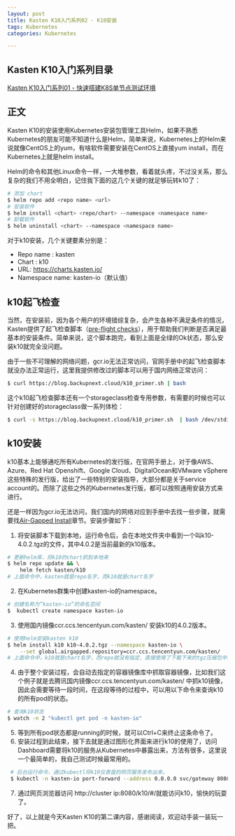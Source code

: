 ```yaml
---
layout: post
title: Kasten K10入门系列02 - K10安装
tags: Kubernetes
categories: Kubernetes

---
```


## Kasten K10入门系列目录

[Kasten K10入门系列01 - 快速搭建K8S单节点测试环境](https://blog.backupnext.cloud/2020/12/Setting-up-quick-demo-for-K10-01/)

## 正文

Kasten K10的安装使用Kubernetes安装包管理工具Helm，如果不熟悉Kubernetes的朋友可能不知道什么是Helm，简单来说，Kubernetes上的Helm来说就像CentOS上的yum，有啥软件需要安装在CentOS上直接yum install，而在Kubernetes上就是helm install。

Helm的命令和其他Linux命令一样，一大堆参数，看着就头疼，不过没关系，那么复杂的我们不用全明白，记住我下面的这几个关键的就足够玩转k10了：

```bash
# 添加 chart
$ helm repo add <repo name> <url>
# 安装软件
$ helm install <chart> <repo/chart> --namespace <namespace name>
# 卸载软件
$ helm uninstall <chart> --namespace <namespace name>
```

对于k10安装，几个关键要素分别是：

- Repo name : kasten
- Chart : k10
- URL: https://charts.kasten.io/
- Namespace name: kasten-io（默认值）

## k10起飞检查

当然，在安装前，因为各个用户的环境错综复杂，会产生各种不满足条件的情况，Kasten提供了起飞检查脚本（[pre-flight checks](https://docs.kasten.io/latest/install/requirements.html#pre-flight-checks)），用于帮助我们判断是否满足最基本的安装条件。简单来说，这个脚本跑完，看到上面是全绿的Ok状态，那么安装k10就完全没问题。

由于一些不可理解的网络问题，gcr.io无法正常访问，官网手册中的起飞检查脚本就没办法正常运行，这里我提供修改过的脚本可以用于国内网络正常访问：

```bash
$ curl https://blog.backupnext.cloud/k10_primer.sh | bash
```

这个k10起飞检查脚本还有一个storageclass检查专用参数，有需要的时候也可以针对创建好的storageclass做一系列体检：

```bash
$ curl -s https://blog.backupnext.cloud/k10_primer.sh  | bash /dev/stdin -s ${STORAGE_CLASS}
```

## k10安装

k10基本上能够通吃所有Kubernetes的发行版，在官网手册上，对于像AWS、Azure、Red Hat Openshift、Google Cloud、DigitalOcean和VMware vSphere这些特殊的发行版，给出了一些特别的安装指导，大部分都是关于service account的。而除了这些之外的Kubernetes发行版，都可以按照通用安装方式来进行。

还是一样因为gcr.io无法访问，我们国内的网络对应到手册中去找一些步骤，就需要找[Air-Gapped Install](https://docs.kasten.io/latest/install/offline.html)章节。安装步骤如下：

1. 将安装脚本下载到本地，运行命令后，会在本地文件夹中看到一个叫k10-4.0.2.tgz的文件，其中4.0.2是当前最新的k10版本。

```bash
# 更新helm库，将k10的chart抓到本地来
$ helm repo update && \
    helm fetch kasten/k10
# 上面命令中，kasten就是repo名字，而k10就是chart名字
```

2. 在Kubernetes群集中创建kasten-io的namespace。

```bash
# 创建名称为“kasten-io”的命名空间
$  kubectl create namespace kasten-io
```

3. 使用国内镜像ccr.ccs.tencentyun.com/kasten/ 安装k10的4.0.2版本。

```bash
# 使用helm安装kasten k10
$ helm install k10 k10-4.0.2.tgz --namespace kasten-io \
    --set global.airgapped.repository=ccr.ccs.tencentyun.com/kasten/
# 上面命令中，k10就是chart名字，而repo就没有指定，直接使用了下载下来的tgz压缩包中的内容，不需要再去repo中找相关chart了。
```

4. 由于整个安装过程，会自动去指定的容器镜像库中抓取容器镜像，比如我们这个例子就是去腾讯国内镜像ccr.ccs.tencentyun.com/kasten/ 中抓k10镜像，因此会需要等待一段时间，在这段等待的过程中，可以用以下命令来查询k10的所有pod的状态。

```bash
# 查询k10状态
$ watch -n 2 "kubectl get pod -n kasten-io"
```

5. 等到所有pod状态都是running的时候，就可以Ctrl+C来终止这条命令了。
6. 安装过程到此结束，接下去就是通过图形化界面来进行k10的使用了，访问Dashboard需要将k10的服务从Kubernetes中暴露出来，方法有很多，这里说一个最简单的，我自己测试时候最常用的。

```bash
 # 后台运行命令，通过kubectl将k10仪表盘的网页服务发布出来。
 $ kubectl -n kasten-io port-forward --address 0.0.0.0 svc/gateway 8080:8000 > /dev/null 2>&1 &
```

7. 通过网页浏览器访问 http://cluster ip:8080/k10/#/就能访问k10，愉快的玩耍了。

好了，以上就是今天Kasten K10的第二课内容，感谢阅读，欢迎动手装一装玩一把。